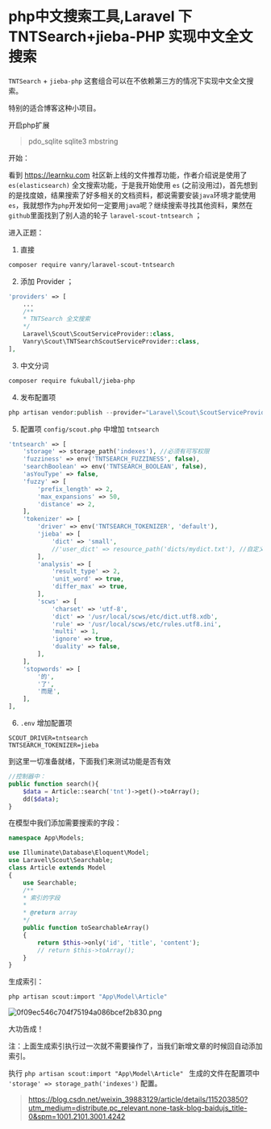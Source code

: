 # php中文搜索工具,Laravel 下 TNTSearch+jieba-PHP 实现中文全文搜索



`TNTSearch` + `jieba-php` 这套组合可以在不依赖第三方的情况下实现中文全文搜索。

特别的适合博客这种小项目。

开启php扩展

>  pdo_sqlite
>  sqlite3
>  mbstring

开始：

看到 https://learnku.com 社区新上线的文件推荐功能，作者介绍说是使用了 `es(elasticsearch)` 全文搜索功能，于是我开始使用 `es` (之前没用过)，首先想到的是找度娘，结果搜索了好多相关的文档资料，都说需要安装`java`环境才能使用`es`，我就想作为`php`开发如何一定要用`java`呢？继续搜索寻找其他资料，果然在`github`里面找到了别人造的轮子 `laravel-scout-tntsearch` ；

进入正题：

1. 直接

```bash
composer require vanry/laravel-scout-tntsearch
```

2. 添加 Provider ；

```php
'providers' => [
    ...
    /**
    * TNTSearch 全文搜索
    */
    Laravel\Scout\ScoutServiceProvider::class,
    Vanry\Scout\TNTSearchScoutServiceProvider::class,
],
```

3. 中文分词

```bash
composer require fukuball/jieba-php
```

4. 发布配置项

```php
php artisan vendor:publish --provider="Laravel\Scout\ScoutServiceProvider"
```

5. 配置项 `config/scout.php` 中增加 `tntsearch`

```php
'tntsearch' => [
    'storage' => storage_path('indexes'), //必须有可写权限
    'fuzziness' => env('TNTSEARCH_FUZZINESS', false),
    'searchBoolean' => env('TNTSEARCH_BOOLEAN', false),
    'asYouType' => false,
    'fuzzy' => [
        'prefix_length' => 2,
        'max_expansions' => 50,
        'distance' => 2,
	],
    'tokenizer' => [
        'driver' => env('TNTSEARCH_TOKENIZER', 'default'),
        'jieba' => [
            'dict' => 'small',
            //'user_dict' => resource_path('dicts/mydict.txt'), //自定义词典路径
    	],
        'analysis' => [
            'result_type' => 2,
            'unit_word' => true,
            'differ_max' => true,
        ],
        'scws' => [
            'charset' => 'utf-8',
            'dict' => '/usr/local/scws/etc/dict.utf8.xdb',
            'rule' => '/usr/local/scws/etc/rules.utf8.ini',
            'multi' => 1,
            'ignore' => true,
            'duality' => false,
        ],
    ],
    'stopwords' => [
        '的',
        '了',
        '而是',
    ],
],
```

6. `.env` 增加配置项

```env
SCOUT_DRIVER=tntsearch
TNTSEARCH_TOKENIZER=jieba
```



到这里一切准备就绪，下面我们来测试功能是否有效

```php
//控制器中：
public function search(){
    $data = Article::search('tnt')->get()->toArray();
    dd($data);
}
```

在模型中我们添加需要搜索的字段：

```php
namespace App\Models;

use Illuminate\Database\Eloquent\Model;
use Laravel\Scout\Searchable;
class Article extends Model
{
    use Searchable;
    /**
    * 索引的字段
    *
    * @return array
    */
    public function toSearchableArray()
    {
        return $this->only('id', 'title', 'content');
        // return $this->toArray();
    }
}
```

生成索引：

```bash
php artisan scout:import "App\Model\Article"
```



![0f09ec546c704f75194a086bcef2b830.png](https://img-blog.csdnimg.cn/img_convert/0f09ec546c704f75194a086bcef2b830.png)

大功告成！

注：上面生成索引执行过一次就不需要操作了，当我们新增文章的时候回自动添加索引。

执行 `php artisan scout:import "App\Model\Article" ` 生成的文件在配置项中 ` 'storage' => storage_path('indexes') ` 配置。



> https://blog.csdn.net/weixin_39883129/article/details/115203850?utm_medium=distribute.pc_relevant.none-task-blog-baidujs_title-0&spm=1001.2101.3001.4242














